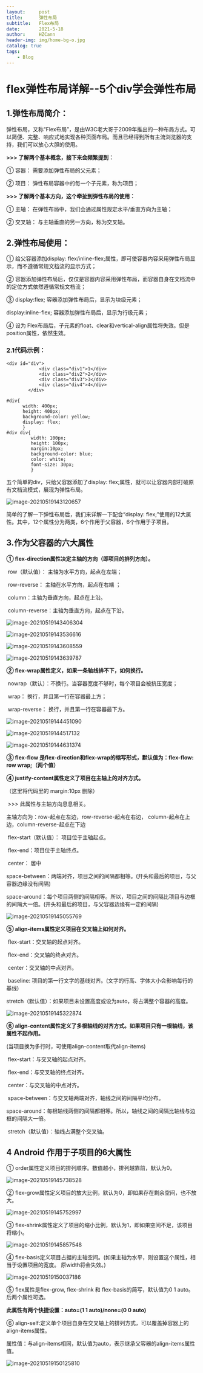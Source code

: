 ```yaml
---
layout:     post
title:      弹性布局
subtitle:   Flex布局
date:       2021-5-18
author:     HZCann
header-img: img/home-bg-o.jpg
catalog: true
tags:
    - Blog
---
```

# flex弹性布局详解--5个div学会弹性布局

## 1.弹性布局简介：

弹性布局，又称“Flex布局”，是由W3C老大哥于2009年推出的一种布局方式。可以简便、完整、响应式地实现各种页面布局。而且已经得到所有主流浏览器的支持，我们可以放心大胆的使用。

**>>> 了解两个基本概念，接下来会频繁提到：**

① 容器： 需要添加弹性布局的父元素；

② 项目： 弹性布局容器中的每一个子元素，称为项目；

 

**>>> 了解两个基本方向，这个牵扯到弹性布局的使用：**

① 主轴： 在弹性布局中，我们会通过属性规定水平/垂直方向为主轴；

② 交叉轴： 与主轴垂直的另一方向，称为交叉轴。

## 2.弹性布局使用：

① 给父容器添加display: flex/inline-flex;属性，即可使容器内容采用弹性布局显示，而不遵循常规文档流的显示方式；

② 容器添加弹性布局后，仅仅是容器内容采用弹性布局，而容器自身在文档流中的定位方式依然遵循常规文档流；

③ display:flex; 容器添加弹性布局后，显示为块级元素；

display:inline-flex; 容器添加弹性布局后，显示为行级元素；

④ 设为 Flex布局后，子元素的float、clear和vertical-align属性将失效。但是position属性，依然生效。

### 2.1代码示例：

```
<div id="div">
            <div class="div1">1</div>
            <div class="div2">2</div>
            <div class="div3">3</div>
            <div class="div4">4</div>
        </div>
```

```
#div{
      width: 400px;
      height: 400px;
      background-color: yellow;
      display: flex;
      }
#div div{
         width: 100px;
         height: 100px;
         margin:10px;
         background-color: blue;
         color: white;
         font-size: 30px;   
         }
```

五个简单的div，只给父容器添加了display: flex;属性，就可以让容器内部打破原有文档流模式，展现为弹性布局。

![image-20210519143120657](C:\Users\11488\AppData\Roaming\Typora\typora-user-images\image-20210519143120657.png)

简单的了解一下弹性布局后，我们来详解一下配合“display: flex;”使用的12大属性。其中，12个属性分为两类，6个作用于父容器，6个作用于子项目。

## 3.作为父容器的六大属性

**① flex-direction属性决定主轴的方向（即项目的排列方向）。**

​       row（默认值）： 主轴为水平方向，起点在左端；

​       row-reverse： 主轴在水平方向，起点在右端 ；

​       column：主轴为垂直方向，起点在上沿。

​       column-reverse：主轴为垂直方向，起点在下沿。

![image-20210519143406304](C:\Users\11488\AppData\Roaming\Typora\typora-user-images\image-20210519143406304.png)

![image-20210519143536616](C:\Users\11488\AppData\Roaming\Typora\typora-user-images\image-20210519143536616.png)

![image-20210519143608559](C:\Users\11488\AppData\Roaming\Typora\typora-user-images\image-20210519143608559.png)

![image-20210519143639787](C:\Users\11488\AppData\Roaming\Typora\typora-user-images\image-20210519143639787.png)

**② flex-wrap属性定义，如果一条轴线排不下，如何换行。**

​      nowrap（默认）：不换行。当容器宽度不够时，每个项目会被挤压宽度；

​      wrap： 换行，并且第一行在容器最上方；

​      wrap-reverse： 换行，并且第一行在容器最下方。

![image-20210519144451090](C:\Users\11488\AppData\Roaming\Typora\typora-user-images\image-20210519144451090.png)

![image-20210519144517132](C:\Users\11488\AppData\Roaming\Typora\typora-user-images\image-20210519144517132.png)

![image-20210519144631374](C:\Users\11488\AppData\Roaming\Typora\typora-user-images\image-20210519144631374.png)

**③ flex-flow 是flex-direction和flex-wrap的缩写形式，默认值为：flex-flow: row wrap;（两个值）**

**④ justify-content属性定义了项目在主轴上的对齐方式。** 

（这里将代码里的  margin:10px 删除）

​      \>>> 此属性与主轴方向息息相关。

主轴方向为：row-起点在左边，row-reverse-起点在右边， column-起点在上边，column-reverse-起点在下边

​      flex-start（默认值）： 项目位于主轴起点。

​      flex-end：项目位于主轴终点。

​      center： 居中

​      space-between：两端对齐，项目之间的间隔都相等。(开头和最后的项目，与父容器边缘没有间隔)

​      space-around：每个项目两侧的间隔相等。所以，项目之间的间隔比项目与边框的间隔大一倍。(开头和最后的项目，与父容器边缘有一定的间隔)

![image-20210519145055769](C:\Users\11488\AppData\Roaming\Typora\typora-user-images\image-20210519145055769.png)

**⑤ align-items属性定义项目在交叉轴上如何对齐。**

​      flex-start：交叉轴的起点对齐。

​      flex-end：交叉轴的终点对齐。

​      center：交叉轴的中点对齐。

​      baseline: 项目的第一行文字的基线对齐。(文字的行高、字体大小会影响每行的基线)

​      stretch（默认值）：如果项目未设置高度或设为auto，将占满整个容器的高度。

![image-20210519145322874](C:\Users\11488\AppData\Roaming\Typora\typora-user-images\image-20210519145322874.png)

**⑥ align-content属性定义了多根轴线的对齐方式。如果项目只有一根轴线，该属性不起作用。**

 (当项目换为多行时，可使用align-content取代align-items)

​      flex-start：与交叉轴的起点对齐。

​      flex-end：与交叉轴的终点对齐。

​      center：与交叉轴的中点对齐。

​      space-between：与交叉轴两端对齐，轴线之间的间隔平均分布。

​      space-around：每根轴线两侧的间隔都相等。所以，轴线之间的间隔比轴线与边框的间隔大一倍。

​      stretch（默认值）：轴线占满整个交叉轴。

## **4 Android 作用于子项目的6大属性**

① order属性定义项目的排列顺序。数值越小，排列越靠前，默认为0。

![image-20210519145738528](C:\Users\11488\AppData\Roaming\Typora\typora-user-images\image-20210519145738528.png)

② flex-grow属性定义项目的放大比例，默认为0，即如果存在剩余空间，也不放大。

![image-20210519145752997](C:\Users\11488\AppData\Roaming\Typora\typora-user-images\image-20210519145752997.png)

 ③ flex-shrink属性定义了项目的缩小比例，默认为1，即如果空间不足，该项目将缩小。

![image-20210519145857548](C:\Users\11488\AppData\Roaming\Typora\typora-user-images\image-20210519145857548.png)

④ flex-basis定义项目占据的主轴空间。(如果主轴为水平，则设置这个属性，相当于设置项目的宽度。 原width将会失效。)

![image-20210519150037186](C:\Users\11488\AppData\Roaming\Typora\typora-user-images\image-20210519150037186.png)

⑤ flex属性是flex-grow, flex-shrink 和 flex-basis的简写，默认值为0 1 auto。后两个属性可选。

**此属性有两个快捷设置：auto=(1 1 auto)/none=(0 0 auto)**



⑥ align-self:定义单个项目自身在交叉轴上的排列方式，可以覆盖掉容器上的align-items属性。

属性值：与align-items相同，默认值为auto，表示继承父容器的align-items属性值。

![image-20210519150125810](C:\Users\11488\AppData\Roaming\Typora\typora-user-images\image-20210519150125810.png)

